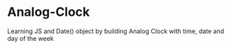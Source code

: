 # Analog-Clock
Learning JS and Date() object by building Analog Clock with time, date and day of the week 
